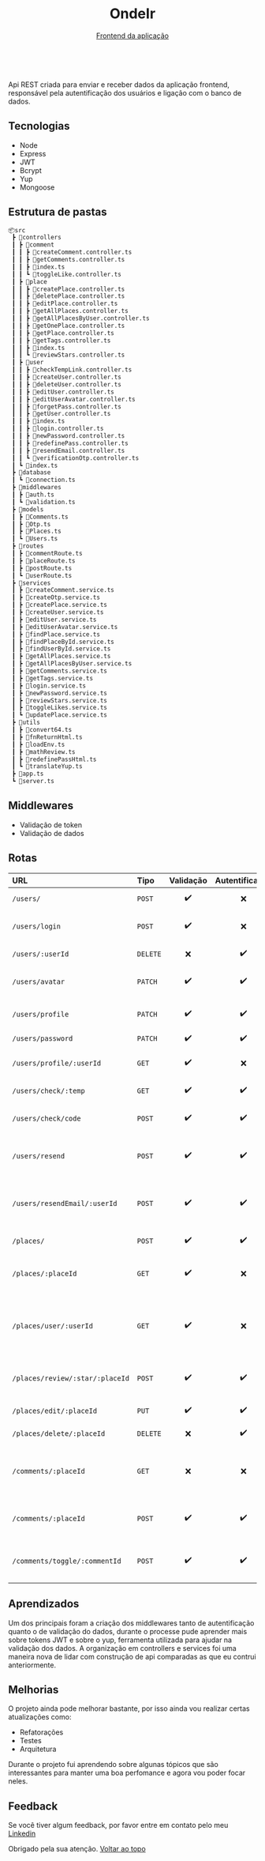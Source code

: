 <div align="center">
<h1 align="center">OndeIr</h1>
<a href="https://ondeir-projeto.vercel.app/">Frontend da aplicação</a>
</div>

<br>
<br>
<br>
<br>

Api REST criada para enviar e receber dados da aplicação frontend, responsável pela autentificação dos usuários e ligação com o banco de dados.

## Tecnologias

- Node
- Express
- JWT
- Bcrypt
- Yup
- Mongoose

## Estrutura de pastas

```md
📦src
 ┣ 📂controllers
 ┃ ┣ 📂comment
 ┃ ┃ ┣ 📜createComment.controller.ts
 ┃ ┃ ┣ 📜getComments.controller.ts
 ┃ ┃ ┣ 📜index.ts
 ┃ ┃ ┗ 📜toggleLike.controller.ts
 ┃ ┣ 📂place
 ┃ ┃ ┣ 📜createPlace.controller.ts
 ┃ ┃ ┣ 📜deletePlace.controller.ts
 ┃ ┃ ┣ 📜editPlace.controller.ts
 ┃ ┃ ┣ 📜getAllPlaces.controller.ts
 ┃ ┃ ┣ 📜getAllPlacesByUser.controller.ts
 ┃ ┃ ┣ 📜getOnePlace.controller.ts
 ┃ ┃ ┣ 📜getPlace.controller.ts
 ┃ ┃ ┣ 📜getTags.controller.ts
 ┃ ┃ ┣ 📜index.ts
 ┃ ┃ ┗ 📜reviewStars.controller.ts
 ┃ ┣ 📂user
 ┃ ┃ ┣ 📜checkTempLink.controller.ts
 ┃ ┃ ┣ 📜createUser.controller.ts
 ┃ ┃ ┣ 📜deleteUser.controller.ts
 ┃ ┃ ┣ 📜editUser.controller.ts
 ┃ ┃ ┣ 📜editUserAvatar.controller.ts
 ┃ ┃ ┣ 📜forgetPass.controller.ts
 ┃ ┃ ┣ 📜getUser.controller.ts
 ┃ ┃ ┣ 📜index.ts
 ┃ ┃ ┣ 📜login.controller.ts
 ┃ ┃ ┣ 📜newPassword.controller.ts
 ┃ ┃ ┣ 📜redefinePass.controller.ts
 ┃ ┃ ┣ 📜resendEmail.controller.ts
 ┃ ┃ ┗ 📜verificationOtp.controller.ts
 ┃ ┗ 📜index.ts
 ┣ 📂database
 ┃ ┗ 📜connection.ts
 ┣ 📂middlewares
 ┃ ┣ 📜auth.ts
 ┃ ┗ 📜validation.ts
 ┣ 📂models
 ┃ ┣ 📜Comments.ts
 ┃ ┣ 📜Otp.ts
 ┃ ┣ 📜Places.ts
 ┃ ┗ 📜Users.ts
 ┣ 📂routes
 ┃ ┣ 📜commentRoute.ts
 ┃ ┣ 📜placeRoute.ts
 ┃ ┣ 📜postRoute.ts
 ┃ ┗ 📜userRoute.ts
 ┣ 📂services
 ┃ ┣ 📜createComment.service.ts
 ┃ ┣ 📜createOtp.service.ts
 ┃ ┣ 📜createPlace.service.ts
 ┃ ┣ 📜createUser.service.ts
 ┃ ┣ 📜editUser.service.ts
 ┃ ┣ 📜editUserAvatar.service.ts
 ┃ ┣ 📜findPlace.service.ts
 ┃ ┣ 📜findPlaceById.service.ts
 ┃ ┣ 📜findUserById.service.ts
 ┃ ┣ 📜getAllPlaces.service.ts
 ┃ ┣ 📜getAllPlacesByUser.service.ts
 ┃ ┣ 📜getComments.service.ts
 ┃ ┣ 📜getTags.service.ts
 ┃ ┣ 📜login.service.ts
 ┃ ┣ 📜newPassword.service.ts
 ┃ ┣ 📜reviewStars.service.ts
 ┃ ┣ 📜toggleLikes.service.ts
 ┃ ┗ 📜updatePlace.service.ts
 ┣ 📂utils
 ┃ ┣ 📜convert64.ts
 ┃ ┣ 📜fnReturnHtml.ts
 ┃ ┣ 📜loadEnv.ts
 ┃ ┣ 📜mathReview.ts
 ┃ ┣ 📜redefinePassHtml.ts
 ┃ ┗ 📜translateYup.ts
 ┣ 📜app.ts
 ┗ 📜server.ts
```

## Middlewares

- Validação de token
- Validação de dados

## Rotas


| URL         | Tipo      | Validação  |  Autentificação | Descrição                                   |
| :---------- | :---------| :--------: |   :--------:    | :------------------------------------------ |
| `/users/`   | `POST`     |     ✔️     |      ❌         | Criação de usuário|
| `/users/login`| `POST`     |     ✔️     |      ❌         | Criação do token para o usuário|
| `/users/:userId`| `DELETE`     |   ❌      |      ✔️  | Exclusão de usuário|
| `/users/avatar`| `PATCH`     |   ✔️     |      ✔️  | Editar foto do perfil do usuário|
| `/users/profile`| `PATCH`     |   ✔️     |      ✔️  | Editar nome e descrição do perfil|
| `/users/password`| `PATCH`     |   ✔️     |      ✔️  | Editar senha|
| `/users/profile/:userId`| `GET`     |   ✔️     |     ❌  | Retorna um usuário especifico|
| `/users/check/:temp`| `GET`     |   ✔️     |      ✔️  | Verificação de código|
| `/users/check/code`| `POST`     |   ✔️     |      ✔️  | Validação do código enviado|
| `/users/resend`| `POST`     |   ✔️     |      ✔️  | Envio de email para mudança de senha|
| `/users/resendEmail/:userId`| `POST`     |   ✔️     |      ✔️  | Enviar novamente email caso o tempo expire|
| `/places/`   | `POST`     |     ✔️     |      ✔️         | Criação de postagem|
| `/places/:placeId`| `GET`     |   ✔️     |      ❌  | Retorna uma postagem específico|
| `/places/user/:userId`| `GET`     |   ✔️     |      ❌  | Retorna todas as postagens de um usuário específico|
| `/places/review/:star/:placeId`| `POST`     |   ✔️     |      ✔️  | Criar avaliação de uma postagem|
| `/places/edit/:placeId`| `PUT`     |   ✔️     |      ✔️  | Editar uma postagem|
| `/places/delete/:placeId`| `DELETE`     |   ❌     |      ✔️  | Deletar uma postagem|
| `/comments/:placeId`| `GET`     |   ❌     |      ❌  | Retorna todos os comentários de uma postagem|
| `/comments/:placeId`| `POST`     |   ✔️     |      ✔️  | Cria um comentário em uma postagem|
| `/comments/toggle/:commentId`| `POST`     |   ✔️     |      ✔️  | Incrementa ou decrementa o like/dislike|



## Aprendizados

Um dos principais foram a criação dos middlewares tanto de autentificação quanto o de validação do dados, durante o processe pude aprender mais sobre tokens JWT e sobre o yup, ferramenta utilizada para ajudar na validação dos dados. A organização em controllers e services foi uma maneira nova de lidar com construção de api comparadas as que eu contrui anteriormente.


## Melhorias

O projeto ainda pode melhorar bastante, por isso ainda vou realizar certas atualizações como:

- Refatorações
- Testes
- Arquitetura

Durante o projeto fui aprendendo sobre algunas tópicos que são interessantes para manter uma boa perfomance e agora vou poder focar neles.


## Feedback

Se você tiver algum feedback, por favor entre em contato pelo meu [Linkedin](https://www.linkedin.com/in/caique-de-castro-silva/)

Obrigado pela sua atenção. <a href="#top">Voltar ao topo</a>

